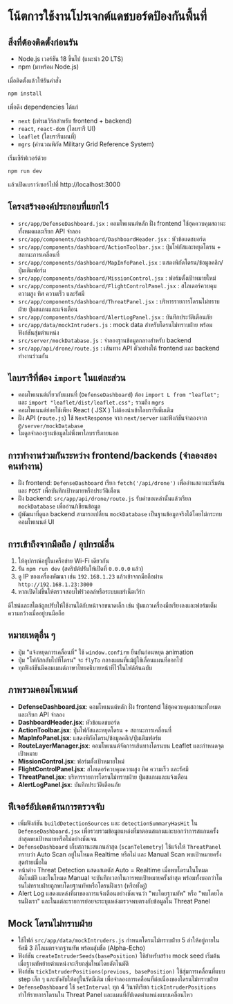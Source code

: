 # โน้ตการใช้งานโปรเจกต์แดชบอร์ดป้องกันพื้นที่

## สิ่งที่ต้องติดตั้งก่อนรัน
- Node.js เวอร์ชัน 18 ขึ้นไป (แนะนำ 20 LTS)
- npm (มาพร้อม Node.js)

เมื่อติดตั้งแล้วให้รันคำสั่ง
```bash
npm install
```
เพื่อดึง dependencies ได้แก่
- `next` (เฟรมเวิร์กสำหรับ frontend + backend)
- `react`, `react-dom` (ไลบรารี UI)
- `leaflet` (ไลบรารีแผนที่)
- `mgrs` (คำนวณพิกัด Military Grid Reference System)

เริ่มเซิร์ฟเวอร์ด้วย
```bash
npm run dev
```
แล้วเปิดเบราว์เซอร์ไปที่ http://localhost:3000

## โครงสร้างองค์ประกอบที่แยกไว้
- `src/app/DefenseDashboard.jsx` : คอมโพเนนต์หลัก ฝั่ง frontend ใช้ฮุคควบคุมสถานะทั้งหมดและเรียก API จำลอง
- `src/app/components/dashboard/DashboardHeader.jsx` : หัวข้อแดชบอร์ด
- `src/app/components/dashboard/ActionToolbar.jsx` : ปุ่มโฟกัสและหยุดโดรน + สถานะการเคลื่อนที่
- `src/app/components/dashboard/MapInfoPanel.jsx` : แสดงพิกัดโดรน/ข้อมูลคลิก/ปุ่มเติมฟอร์ม
- `src/app/components/dashboard/MissionControl.jsx` : ฟอร์มตั้งเป้าหมายใหม่
- `src/app/components/dashboard/FlightControlPanel.jsx` : สไลเดอร์ควบคุมความสูง ทิศ ความเร็ว และรัศมี
- `src/app/components/dashboard/ThreatPanel.jsx` : บริหารรายการโดรนไม่ทราบฝ่าย ปุ่มสแกนและแจ้งเตือน
- `src/app/components/dashboard/AlertLogPanel.jsx` : บันทึกประวัติเตือนภัย
- `src/app/data/mockIntruders.js` : mock data สำหรับโดรนไม่ทราบฝ่าย พร้อมฟังก์ชันสุ่มตำแหน่ง
- `src/server/mockDatabase.js` : จำลองฐานข้อมูลกลางสำหรับ backend
- `src/app/api/drone/route.js` : เส้นทาง API ตัวอย่างให้ frontend และ backend ทำงานร่วมกัน

## ไลบรารีที่ต้อง `import` ในแต่ละส่วน
- คอมโพเนนต์เกี่ยวกับแผนที่ (`DefenseDashboard`) ต้อง `import L from "leaflet";` และ `import "leaflet/dist/leaflet.css";` รวมถึง `mgrs`
- คอมโพเนนต์ย่อยใช้เพียง React ( JSX ) ไม่ต้องนำเข้าไลบรารีเพิ่มเติม
- ฝั่ง API (`route.js`) ใช้ `NextResponse` จาก `next/server` และฟังก์ชันจำลองจาก `@/server/mockDatabase`
- โมดูลจำลองฐานข้อมูลไม่พึ่งพาไลบรารีภายนอก

## การทำงานร่วมกันระหว่าง frontend/backends (จำลองสองคนทำงาน)
- ฝั่ง frontend: `DefenseDashboard` เรียก `fetch('/api/drone')` เพื่ออ่านสถานะเริ่มต้น และ `POST` เพื่อบันทึกเป้าหมายหรือประวัติเตือน
- ฝั่ง backend: `src/app/api/drone/route.js` รับคำขอเหล่านั้นแล้วเรียก `mockDatabase` เพื่ออ่าน/เขียนข้อมูล
- ผู้พัฒนาที่ดูแล backend สามารถเปลี่ยน `mockDatabase` เป็นฐานข้อมูลจริงได้โดยไม่กระทบคอมโพเนนต์ UI

## การเข้าถึงจากมือถือ / อุปกรณ์อื่น
1. ให้อุปกรณ์อยู่ในเครือข่าย Wi-Fi เดียวกัน
2. รัน `npm run dev` (สคริปต์ปรับให้เปิดที่ `0.0.0.0` แล้ว)
3. ดู IP ของเครื่องพัฒนา เช่น `192.168.1.23` แล้วเข้าจากมือถือผ่าน `http://192.168.1.23:3000`
4. หากเปิดไม่ขึ้นให้ตรวจสอบไฟร์วอลล์หรือระบบแชร์เน็ตเวิร์ก

ดีไซน์และสไตล์ถูกปรับให้ใช้งานได้กับหน้าจอขนาดเล็ก เช่น ปุ่มแถวเครื่องมือเรียงลงและฟอร์มเต็มความกว้างเมื่ออยู่บนมือถือ

## หมายเหตุอื่น ๆ
- ปุ่ม "แจ้งหยุดการเคลื่อนที่" ใช้ `window.confirm` ยืนยันก่อนหยุด animation
- ปุ่ม "โฟกัสกลับไปที่โดรน" จะ `flyTo` กลางแผนที่แม้ผู้ใช้เลื่อนแผนที่ออกไป
- ทุกฟังก์ชันมีคอมเมนต์ภาษาไทยอธิบายหน้าที่ไว้ในไฟล์ต้นฉบับ
## ภาพรวมคอมโพเนนต์

- **DefenseDashboard.jsx**: คอมโพเนนต์หลัก ฝั่ง frontend ใช้ฮุคควบคุมสถานะทั้งหมดและเรียก API จำลอง
- **DashboardHeader.jsx**: หัวข้อแดชบอร์ด
- **ActionToolbar.jsx**: ปุ่มโฟกัสและหยุดโดรน + สถานะการเคลื่อนที่
- **MapInfoPanel.jsx**: แสดงพิกัดโดรน/ข้อมูลคลิก/ปุ่มเติมฟอร์ม
- **RouteLayerManager.jsx**: คอมโพเนนต์จัดการเส้นทางโดรนบน Leaflet และกำหนดจุดเป้าหมาย
- **MissionControl.jsx**: ฟอร์มตั้งเป้าหมายใหม่
- **FlightControlPanel.jsx**: สไลเดอร์ควบคุมความสูง ทิศ ความเร็ว และรัศมี
- **ThreatPanel.jsx**: บริหารรายการโดรนไม่ทราบฝ่าย ปุ่มสแกนและแจ้งเตือน
- **AlertLogPanel.jsx**: บันทึกประวัติเตือนภัย

## ฟีเจอร์อัปเดตด้านการตรวจจับ

- เพิ่มฟังก์ชัน `buildDetectionSources` และ `detectionSummaryHasHit` ใน `DefenseDashboard.jsx` เพื่อรวบรวมข้อมูลแหล่งที่มาตอนสแกนและบอกว่าการสแกนครั้งล่าสุดพบเป้าหมายหรือไม่อย่างชัดเจน
- `DefenseDashboard` เก็บสถานะสแกนล่าสุด (`scanTelemetry`) ใช้แจ้งให้ `ThreatPanel` ทราบว่า Auto Scan อยู่ในโหมด Realtime หรือไม่ และ Manual Scan พบเป้าหมายครั้งสุดท้ายเมื่อใด
- หน้าต่าง Threat Detection แสดงสเตตัส Auto = Realtime เมื่อพบโดรนในโหมดอัตโนมัติ และในโหมด Manual จะบันทึกเวลาในการพบเป้าหมายครั้งล่าสุด พร้อมทั้งบอกว่าโดรนไม่ทราบฝ่ายถูกพบโดยฐานทัพหรือโดรนฝั่งเรา (หรือทั้งคู่)
- Alert Log แสดงแหล่งที่มาของการแจ้งเตือนอย่างชัดเจนว่า "พบโดยฐานทัพ" หรือ "พบโดยโดรนฝั่งเรา" และในแต่ละรายการย่อยจะระบุแหล่งตรวจพบตรงกับข้อมูลใน Threat Panel

## Mock โดรนไม่ทราบฝ่าย

- ใช้ไฟล์ `src/app/data/mockIntruders.js` กำหนดโดรนไม่ทราบฝ่าย 5 ลำให้อยู่ภายในรัศมี 3 กิโลเมตรจากฐานทัพ พร้อมสุ่มชื่อ (Alpha-Echo)
- ฟังก์ชัน `createIntruderSeeds(basePosition)` ใช้สำหรับสร้าง mock seed เริ่มต้น เมื่อฐานทัพย้ายตำแหน่งจะเรียกสุ่มใหม่โดยอัตโนมัติ
- ฟังก์ชัน `tickIntruderPositions(previous, basePosition)` ใช้สุ่มการเคลื่อนที่แบบ step เล็ก ๆ และบังคับให้อยู่ในรัศมีเดิม เพื่อจำลองการเคลื่อนที่ต่อเนื่องของโดรนไม่ทราบฝ่าย
- `DefenseDashboard` ใช้ `setInterval` ทุก 4 วินาทีเรียก `tickIntruderPositions` ทำให้รายการโดรนใน Threat Panel และแผนที่อัปเดตตำแหน่งแบบเคลื่อนไหว
